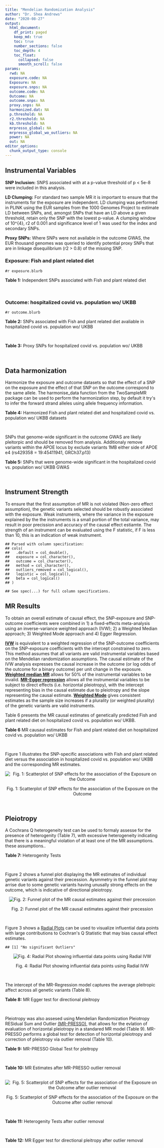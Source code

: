 ```yaml
---
title: "Mendelian Randomization Analysis"
author: "Dr. Shea Andrews"
date: "2020-08-27"
output:
  html_document:
    df_print: paged
    keep_md: true
    toc: true
    number_sections: false
    toc_depth: 4
    toc_float:
      collapsed: false
      smooth_scroll: false
params:
  rwd: NA
  exposure.code: NA
  Exposure: NA
  exposure.snps: NA
  outcome.code: NA
  Outcome: NA
  outcome.snps: NA
  proxy.snps: NA
  harmonized.dat: NA
  p.threshold: NA
  r2.threshold: NA
  kb.threshold: NA
  mrpresso_global: NA
  mrpresso_global_wo_outliers: NA
  power: NA
  out: NA
editor_options:
  chunk_output_type: console
---
```







## Instrumental Variables
**SNP Inclusion:** SNPS associated with at a p-value threshold of p < 5e-8 were included in this analysis.
<br>

**LD Clumping:** For standard two sample MR it is important to ensure that the instruments for the exposure are independent. LD clumping was performed in PLINK using the EUR samples from the 1000 Genomes Project to estimate LD between SNPs, and, amongst SNPs that have an LD above a given threshold, retain only the SNP with the lowest p-value. A clumping window of 10^{4}, r2 of 0.001 and significance level of 1 was used for the index and secondary SNPs.
<br>

**Proxy SNPs:** Where SNPs were not available in the outcome GWAS, the EUR thousand genomes was queried to identify potential proxy SNPs that are in linkage disequilibrium (r2 > 0.8) of the missing SNP.
<br>

### Exposure: Fish and plant related diet
`#r exposure.blurb`
<br>

**Table 1:** Independent SNPs associated with Fish and plant related diet
<div data-pagedtable="false">
  <script data-pagedtable-source type="application/json">
{"columns":[{"label":["SNP"],"name":[1],"type":["chr"],"align":["left"]},{"label":["CHROM"],"name":[2],"type":["dbl"],"align":["right"]},{"label":["POS"],"name":[3],"type":["dbl"],"align":["right"]},{"label":["REF"],"name":[4],"type":["chr"],"align":["left"]},{"label":["ALT"],"name":[5],"type":["chr"],"align":["left"]},{"label":["AF"],"name":[6],"type":["dbl"],"align":["right"]},{"label":["BETA"],"name":[7],"type":["dbl"],"align":["right"]},{"label":["SE"],"name":[8],"type":["dbl"],"align":["right"]},{"label":["Z"],"name":[9],"type":["dbl"],"align":["right"]},{"label":["P"],"name":[10],"type":["dbl"],"align":["right"]},{"label":["N"],"name":[11],"type":["dbl"],"align":["right"]},{"label":["TRAIT"],"name":[12],"type":["chr"],"align":["left"]}],"data":[{"1":"rs6699744","2":"1","3":"72825144","4":"A","5":"T","6":"0.614350","7":"0.0176817","8":"0.00251240","9":"7.03777","10":"2.0e-12","11":"335576","12":"fish_plant_diet"},{"1":"rs6690619","2":"1","3":"153765399","4":"C","5":"T","6":"0.508389","7":"-0.0182667","8":"0.00243049","9":"-7.51564","10":"5.7e-14","11":"335576","12":"fish_plant_diet"},{"1":"rs45501495","2":"1","3":"204596454","4":"C","5":"T","6":"0.233721","7":"0.0175379","8":"0.00286562","9":"6.12011","10":"9.4e-10","11":"335576","12":"fish_plant_diet"},{"1":"rs4953150","2":"2","3":"45157336","4":"C","5":"T","6":"0.342028","7":"-0.0193152","8":"0.00257415","9":"-7.50353","10":"6.2e-14","11":"335576","12":"fish_plant_diet"},{"1":"rs17049185","2":"2","3":"58072660","4":"G","5":"T","6":"0.265216","7":"0.0164143","8":"0.00276984","9":"5.92608","10":"3.1e-09","11":"335576","12":"fish_plant_diet"},{"1":"rs4458235","2":"2","3":"79710525","4":"A","5":"T","6":"0.671605","7":"-0.0161001","8":"0.00257371","9":"-6.25560","10":"4.0e-10","11":"335576","12":"fish_plant_diet"},{"1":"rs6756149","2":"2","3":"104099833","4":"C","5":"T","6":"0.460539","7":"0.0158560","8":"0.00242740","9":"6.53209","10":"6.5e-11","11":"335576","12":"fish_plant_diet"},{"1":"rs10180461","2":"2","3":"144263033","4":"T","5":"C","6":"0.391681","7":"-0.0138352","8":"0.00249154","9":"-5.55287","10":"2.8e-08","11":"335576","12":"fish_plant_diet"},{"1":"rs2463652","2":"2","3":"157127415","4":"C","5":"A","6":"0.462862","7":"0.0144339","8":"0.00243718","9":"5.92238","10":"3.2e-09","11":"335576","12":"fish_plant_diet"},{"1":"rs10510554","2":"3","3":"25099776","4":"T","5":"C","6":"0.569949","7":"0.0159892","8":"0.00245816","9":"6.50454","10":"7.8e-11","11":"335576","12":"fish_plant_diet"},{"1":"rs1248825","2":"3","3":"84993411","4":"A","5":"C","6":"0.674802","7":"0.0196439","8":"0.00259659","9":"7.56527","10":"3.9e-14","11":"335576","12":"fish_plant_diet"},{"1":"rs80264330","2":"3","3":"114815659","4":"T","5":"G","6":"0.056141","7":"0.0302655","8":"0.00525711","9":"5.75706","10":"8.6e-09","11":"335576","12":"fish_plant_diet"},{"1":"rs13082002","2":"3","3":"117317203","4":"T","5":"A","6":"0.467957","7":"0.0141314","8":"0.00244314","9":"5.78411","10":"7.3e-09","11":"335576","12":"fish_plant_diet"},{"1":"rs73868702","2":"3","3":"149754216","4":"G","5":"A","6":"0.043127","7":"-0.0333836","8":"0.00594694","9":"-5.61358","10":"2.0e-08","11":"335576","12":"fish_plant_diet"},{"1":"rs11706682","2":"3","3":"167199681","4":"T","5":"C","6":"0.340750","7":"0.0172815","8":"0.00255589","9":"6.76144","10":"1.4e-11","11":"335576","12":"fish_plant_diet"},{"1":"rs1946265","2":"5","3":"50840436","4":"A","5":"C","6":"0.645199","7":"-0.0149040","8":"0.00254229","9":"-5.86243","10":"4.6e-09","11":"335576","12":"fish_plant_diet"},{"1":"rs12514375","2":"5","3":"60801428","4":"A","5":"T","6":"0.387948","7":"-0.0137440","8":"0.00249301","9":"-5.51301","10":"3.5e-08","11":"335576","12":"fish_plant_diet"},{"1":"rs6870152","2":"5","3":"95883544","4":"A","5":"G","6":"0.623327","7":"-0.0138461","8":"0.00251463","9":"-5.50622","10":"3.7e-08","11":"335576","12":"fish_plant_diet"},{"1":"rs364926","2":"5","3":"166392055","4":"C","5":"T","6":"0.235798","7":"0.0174371","8":"0.00285087","9":"6.11641","10":"9.6e-10","11":"335576","12":"fish_plant_diet"},{"1":"rs11134442","2":"5","3":"166478475","4":"A","5":"G","6":"0.627273","7":"-0.0138524","8":"0.00251296","9":"-5.51238","10":"3.5e-08","11":"335576","12":"fish_plant_diet"},{"1":"rs16891727","2":"6","3":"26488860","4":"C","5":"A","6":"0.131477","7":"-0.0248855","8":"0.00357335","9":"-6.96419","10":"3.3e-12","11":"335576","12":"fish_plant_diet"},{"1":"rs28703977","2":"6","3":"31472792","4":"T","5":"C","6":"0.654148","7":"-0.0159889","8":"0.00255074","9":"-6.26834","10":"3.6e-10","11":"335576","12":"fish_plant_diet"},{"1":"rs9362897","2":"6","3":"92327446","4":"G","5":"T","6":"0.471084","7":"0.0153747","8":"0.00242031","9":"6.35237","10":"2.1e-10","11":"335576","12":"fish_plant_diet"},{"1":"rs12700239","2":"7","3":"20865979","4":"C","5":"A","6":"0.210021","7":"-0.0170831","8":"0.00300568","9":"-5.68361","10":"1.3e-08","11":"335576","12":"fish_plant_diet"},{"1":"rs3021494","2":"8","3":"10983534","4":"A","5":"G","6":"0.530477","7":"-0.0196447","8":"0.00243572","9":"-8.06525","10":"7.3e-16","11":"335576","12":"fish_plant_diet"},{"1":"rs1217105","2":"8","3":"64626932","4":"T","5":"G","6":"0.692030","7":"0.0182021","8":"0.00262079","9":"6.94527","10":"3.8e-12","11":"335576","12":"fish_plant_diet"},{"1":"rs10986983","2":"9","3":"128620009","4":"C","5":"T","6":"0.628287","7":"-0.0177251","8":"0.00250713","9":"-7.06988","10":"1.6e-12","11":"335576","12":"fish_plant_diet"},{"1":"rs946711","2":"10","3":"21806832","4":"A","5":"C","6":"0.326072","7":"-0.0265991","8":"0.00260310","9":"-10.21820","10":"1.6e-24","11":"335576","12":"fish_plant_diet"},{"1":"rs1410054","2":"10","3":"112774155","4":"A","5":"G","6":"0.762720","7":"-0.0179461","8":"0.00284724","9":"-6.30298","10":"2.9e-10","11":"335576","12":"fish_plant_diet"},{"1":"rs10741616","2":"11","3":"13333851","4":"G","5":"A","6":"0.381930","7":"-0.0150594","8":"0.00249104","9":"-6.04543","10":"1.5e-09","11":"335576","12":"fish_plant_diet"},{"1":"rs11237918","2":"11","3":"79294066","4":"T","5":"C","6":"0.400307","7":"0.0140920","8":"0.00247088","9":"5.70323","10":"1.2e-08","11":"335576","12":"fish_plant_diet"},{"1":"rs613597","2":"11","3":"88598646","4":"A","5":"G","6":"0.650945","7":"-0.0148780","8":"0.00253317","9":"-5.87327","10":"4.3e-09","11":"335576","12":"fish_plant_diet"},{"1":"rs34634095","2":"11","3":"111455942","4":"C","5":"A","6":"0.698257","7":"-0.0159467","8":"0.00269385","9":"-5.91967","10":"3.2e-09","11":"335576","12":"fish_plant_diet"},{"1":"rs7978702","2":"12","3":"34366373","4":"G","5":"A","6":"0.818835","7":"0.0173966","8":"0.00313907","9":"5.54196","10":"3.0e-08","11":"335576","12":"fish_plant_diet"},{"1":"rs12826749","2":"12","3":"46412497","4":"C","5":"G","6":"0.421560","7":"-0.0143141","8":"0.00247178","9":"-5.79101","10":"7.0e-09","11":"335576","12":"fish_plant_diet"},{"1":"rs35287743","2":"12","3":"110057250","4":"G","5":"T","6":"0.113999","7":"-0.0345582","8":"0.00382725","9":"-9.02951","10":"1.7e-19","11":"335576","12":"fish_plant_diet"},{"1":"rs560815","2":"13","3":"55935080","4":"T","5":"A","6":"0.733176","7":"-0.0235298","8":"0.00272600","9":"-8.63162","10":"6.0e-18","11":"335576","12":"fish_plant_diet"},{"1":"rs10161952","2":"13","3":"59474383","4":"A","5":"C","6":"0.313291","7":"-0.0185058","8":"0.00261369","9":"-7.08033","10":"1.4e-12","11":"335576","12":"fish_plant_diet"},{"1":"rs12906493","2":"15","3":"35933286","4":"T","5":"C","6":"0.207753","7":"0.0183225","8":"0.00301038","9":"6.08644","10":"1.2e-09","11":"335576","12":"fish_plant_diet"},{"1":"rs16959955","2":"15","3":"48002700","4":"T","5":"C","6":"0.221373","7":"0.0168573","8":"0.00294229","9":"5.72931","10":"1.0e-08","11":"335576","12":"fish_plant_diet"},{"1":"rs56094641","2":"16","3":"53806453","4":"A","5":"G","6":"0.403329","7":"0.0223354","8":"0.00246582","9":"9.05800","10":"1.3e-19","11":"335576","12":"fish_plant_diet"},{"1":"rs11859365","2":"16","3":"83683945","4":"A","5":"C","6":"0.253428","7":"0.0190706","8":"0.00278154","9":"6.85613","10":"7.1e-12","11":"335576","12":"fish_plant_diet"},{"1":"rs9955276","2":"18","3":"1839339","4":"C","5":"T","6":"0.141809","7":"0.0194761","8":"0.00348698","9":"5.58538","10":"2.3e-08","11":"335576","12":"fish_plant_diet"},{"1":"rs17818263","2":"18","3":"58865261","4":"G","5":"A","6":"0.286039","7":"-0.0146965","8":"0.00268034","9":"-5.48307","10":"4.2e-08","11":"335576","12":"fish_plant_diet"},{"1":"rs12721051","2":"19","3":"45422160","4":"C","5":"G","6":"0.189552","7":"0.0179074","8":"0.00309034","9":"5.79464","10":"6.8e-09","11":"335576","12":"fish_plant_diet"},{"1":"rs380743","2":"19","3":"49241014","4":"G","5":"A","6":"0.493772","7":"-0.0175022","8":"0.00243995","9":"-7.17318","10":"7.3e-13","11":"335576","12":"fish_plant_diet"},{"1":"rs2425026","2":"20","3":"33847253","4":"C","5":"T","6":"0.426877","7":"0.0168691","8":"0.00246823","9":"6.83449","10":"8.2e-12","11":"335576","12":"fish_plant_diet"},{"1":"rs2413052","2":"22","3":"31783781","4":"T","5":"C","6":"0.240382","7":"0.0193561","8":"0.00284149","9":"6.81195","10":"9.6e-12","11":"335576","12":"fish_plant_diet"}],"options":{"columns":{"min":{},"max":[10]},"rows":{"min":[10],"max":[10]},"pages":{}}}
  </script>
</div>
<br>

### Outcome: hospitalized covid vs. population wo/ UKBB
`#r outcome.blurb`
<br>

**Table 2:** SNPs associated with Fish and plant related diet avaliable in hospitalized covid vs. population wo/ UKBB
<div data-pagedtable="false">
  <script data-pagedtable-source type="application/json">
{"columns":[{"label":["SNP"],"name":[1],"type":["chr"],"align":["left"]},{"label":["CHROM"],"name":[2],"type":["dbl"],"align":["right"]},{"label":["POS"],"name":[3],"type":["dbl"],"align":["right"]},{"label":["REF"],"name":[4],"type":["chr"],"align":["left"]},{"label":["ALT"],"name":[5],"type":["chr"],"align":["left"]},{"label":["AF"],"name":[6],"type":["dbl"],"align":["right"]},{"label":["BETA"],"name":[7],"type":["dbl"],"align":["right"]},{"label":["SE"],"name":[8],"type":["dbl"],"align":["right"]},{"label":["Z"],"name":[9],"type":["dbl"],"align":["right"]},{"label":["P"],"name":[10],"type":["dbl"],"align":["right"]},{"label":["N"],"name":[11],"type":["dbl"],"align":["right"]},{"label":["TRAIT"],"name":[12],"type":["chr"],"align":["left"]}],"data":[{"1":"rs6699744","2":"1","3":"72825144","4":"A","5":"T","6":"0.6108490","7":"-0.10029000","8":"0.051780","9":"-1.93684820","10":"0.052760","11":"4","12":"COVID:_hospitalized_vs._population__woUKBB"},{"1":"rs6690619","2":"1","3":"153765399","4":"C","5":"T","6":"0.5256920","7":"-0.04246600","8":"0.043510","9":"-0.97600552","10":"0.329100","11":"7","12":"COVID:_hospitalized_vs._population__woUKBB"},{"1":"rs45501495","2":"1","3":"204596454","4":"C","5":"T","6":"0.2686700","7":"-0.03026600","8":"0.050841","9":"-0.59530694","10":"0.551600","11":"7","12":"COVID:_hospitalized_vs._population__woUKBB"},{"1":"rs4953150","2":"2","3":"45157336","4":"C","5":"T","6":"0.4214260","7":"-0.01479300","8":"0.045172","9":"-0.32748163","10":"0.743300","11":"7","12":"COVID:_hospitalized_vs._population__woUKBB"},{"1":"rs17049185","2":"2","3":"58072660","4":"G","5":"T","6":"0.3082820","7":"-0.01134500","8":"0.051170","9":"-0.22171194","10":"0.824500","11":"6","12":"COVID:_hospitalized_vs._population__woUKBB"},{"1":"rs4458235","2":"2","3":"79710525","4":"A","5":"T","6":"0.6354390","7":"-0.00187070","8":"0.045212","9":"-0.04137618","10":"0.967000","11":"7","12":"COVID:_hospitalized_vs._population__woUKBB"},{"1":"rs6756149","2":"2","3":"104099833","4":"C","5":"T","6":"0.4588640","7":"-0.00361270","8":"0.043108","9":"-0.08380579","10":"0.933200","11":"7","12":"COVID:_hospitalized_vs._population__woUKBB"},{"1":"rs10180461","2":"2","3":"144263033","4":"T","5":"C","6":"0.3368940","7":"-0.05305200","8":"0.046054","9":"-1.15195206","10":"0.249300","11":"7","12":"COVID:_hospitalized_vs._population__woUKBB"},{"1":"rs10510554","2":"3","3":"25099776","4":"T","5":"C","6":"0.6110510","7":"-0.07103600","8":"0.043682","9":"-1.62620759","10":"0.103900","11":"7","12":"COVID:_hospitalized_vs._population__woUKBB"},{"1":"rs1248825","2":"3","3":"84993411","4":"A","5":"C","6":"0.6335030","7":"0.04436000","8":"0.046719","9":"0.94950662","10":"0.342400","11":"7","12":"COVID:_hospitalized_vs._population__woUKBB"},{"1":"rs80264330","2":"3","3":"114815659","4":"T","5":"G","6":"0.0546903","7":"-0.10323000","8":"0.088518","9":"-1.16620348","10":"0.243500","11":"7","12":"COVID:_hospitalized_vs._population__woUKBB"},{"1":"rs13082002","2":"3","3":"117317203","4":"T","5":"A","6":"0.4760290","7":"-0.11233000","8":"0.049589","9":"-2.26522011","10":"0.023500","11":"4","12":"COVID:_hospitalized_vs._population__woUKBB"},{"1":"rs73868702","2":"3","3":"149754216","4":"G","5":"A","6":"0.0388244","7":"-0.05145400","8":"0.107310","9":"-0.47948933","10":"0.631600","11":"7","12":"COVID:_hospitalized_vs._population__woUKBB"},{"1":"rs11706682","2":"3","3":"167199681","4":"T","5":"C","6":"0.3596590","7":"-0.02680400","8":"0.045607","9":"-0.58771680","10":"0.556700","11":"7","12":"COVID:_hospitalized_vs._population__woUKBB"},{"1":"rs1946265","2":"5","3":"50840436","4":"A","5":"C","6":"0.6314730","7":"0.07132700","8":"0.044355","9":"1.60809379","10":"0.107800","11":"7","12":"COVID:_hospitalized_vs._population__woUKBB"},{"1":"rs6870152","2":"5","3":"95883544","4":"A","5":"G","6":"0.6004720","7":"-0.00465490","8":"0.044983","9":"-0.10348132","10":"0.917600","11":"7","12":"COVID:_hospitalized_vs._population__woUKBB"},{"1":"rs364926","2":"5","3":"166392055","4":"C","5":"T","6":"0.2479880","7":"-0.01428200","8":"0.054081","9":"-0.26408535","10":"0.791700","11":"7","12":"COVID:_hospitalized_vs._population__woUKBB"},{"1":"rs11134442","2":"5","3":"166478475","4":"A","5":"G","6":"0.6129150","7":"-0.02205000","8":"0.047660","9":"-0.46265212","10":"0.643600","11":"6","12":"COVID:_hospitalized_vs._population__woUKBB"},{"1":"rs16891727","2":"6","3":"26488860","4":"C","5":"A","6":"0.1060940","7":"-0.03471900","8":"0.090304","9":"-0.38446802","10":"0.700600","11":"5","12":"COVID:_hospitalized_vs._population__woUKBB"},{"1":"rs28703977","2":"6","3":"31472792","4":"T","5":"C","6":"0.6650720","7":"-0.08206200","8":"0.047817","9":"-1.71616789","10":"0.086130","11":"7","12":"COVID:_hospitalized_vs._population__woUKBB"},{"1":"rs9362897","2":"6","3":"92327446","4":"G","5":"T","6":"0.5531100","7":"0.01790300","8":"0.042943","9":"0.41690147","10":"0.676800","11":"7","12":"COVID:_hospitalized_vs._population__woUKBB"},{"1":"rs12700239","2":"7","3":"20865979","4":"C","5":"A","6":"0.1833030","7":"-0.15024000","8":"0.058720","9":"-2.55858311","10":"0.010510","11":"7","12":"COVID:_hospitalized_vs._population__woUKBB"},{"1":"rs3021494","2":"8","3":"10983534","4":"A","5":"G","6":"0.5800820","7":"-0.03488200","8":"0.044345","9":"-0.78660503","10":"0.431500","11":"7","12":"COVID:_hospitalized_vs._population__woUKBB"},{"1":"rs1217105","2":"8","3":"64626932","4":"T","5":"G","6":"0.7311460","7":"0.05915700","8":"0.046552","9":"1.27077247","10":"0.203800","11":"7","12":"COVID:_hospitalized_vs._population__woUKBB"},{"1":"rs10986983","2":"9","3":"128620009","4":"C","5":"T","6":"0.6891790","7":"0.06698900","8":"0.045388","9":"1.47591875","10":"0.140000","11":"7","12":"COVID:_hospitalized_vs._population__woUKBB"},{"1":"rs946711","2":"10","3":"21806832","4":"A","5":"C","6":"0.3197380","7":"0.04092500","8":"0.045287","9":"0.90368097","10":"0.366200","11":"7","12":"COVID:_hospitalized_vs._population__woUKBB"},{"1":"rs1410054","2":"10","3":"112774155","4":"A","5":"G","6":"0.7994180","7":"-0.03597300","8":"0.052348","9":"-0.68718958","10":"0.492000","11":"7","12":"COVID:_hospitalized_vs._population__woUKBB"},{"1":"rs10741616","2":"11","3":"13333851","4":"G","5":"A","6":"0.4477310","7":"0.01314700","8":"0.043755","9":"0.30046852","10":"0.763800","11":"7","12":"COVID:_hospitalized_vs._population__woUKBB"},{"1":"rs11237918","2":"11","3":"79294066","4":"T","5":"C","6":"0.3774990","7":"-0.05572000","8":"0.042846","9":"-1.30047146","10":"0.193400","11":"7","12":"COVID:_hospitalized_vs._population__woUKBB"},{"1":"rs613597","2":"11","3":"88598646","4":"A","5":"G","6":"0.7428260","7":"-0.04856200","8":"0.045166","9":"-1.07518930","10":"0.282300","11":"7","12":"COVID:_hospitalized_vs._population__woUKBB"},{"1":"rs7978702","2":"12","3":"34366373","4":"G","5":"A","6":"0.8243290","7":"0.01564200","8":"0.054089","9":"0.28919004","10":"0.772400","11":"6","12":"COVID:_hospitalized_vs._population__woUKBB"},{"1":"rs12826749","2":"12","3":"46412497","4":"C","5":"G","6":"0.3681280","7":"-0.02137800","8":"0.047463","9":"-0.45041401","10":"0.652400","11":"5","12":"COVID:_hospitalized_vs._population__woUKBB"},{"1":"rs35287743","2":"12","3":"110057250","4":"G","5":"T","6":"0.1335630","7":"0.00011707","8":"0.073724","9":"0.00158795","10":"0.998700","11":"6","12":"COVID:_hospitalized_vs._population__woUKBB"},{"1":"rs560815","2":"13","3":"55935080","4":"T","5":"A","6":"0.7230320","7":"-0.03013200","8":"0.048778","9":"-0.61773750","10":"0.536800","11":"7","12":"COVID:_hospitalized_vs._population__woUKBB"},{"1":"rs10161952","2":"13","3":"59474383","4":"A","5":"C","6":"0.2974150","7":"0.03370600","8":"0.048130","9":"0.70031166","10":"0.483700","11":"7","12":"COVID:_hospitalized_vs._population__woUKBB"},{"1":"rs12906493","2":"15","3":"35933286","4":"T","5":"C","6":"0.1725330","7":"0.00482100","8":"0.057857","9":"0.08332613","10":"0.933600","11":"6","12":"COVID:_hospitalized_vs._population__woUKBB"},{"1":"rs16959955","2":"15","3":"48002700","4":"T","5":"C","6":"0.3562090","7":"-0.13807000","8":"0.052254","9":"-2.64228576","10":"0.008234","11":"7","12":"COVID:_hospitalized_vs._population__woUKBB"},{"1":"rs56094641","2":"16","3":"53806453","4":"A","5":"G","6":"0.4466040","7":"0.01278100","8":"0.043287","9":"0.29526186","10":"0.767800","11":"7","12":"COVID:_hospitalized_vs._population__woUKBB"},{"1":"rs11859365","2":"16","3":"83683945","4":"A","5":"C","6":"0.2750360","7":"0.05504500","8":"0.050152","9":"1.09756341","10":"0.272400","11":"7","12":"COVID:_hospitalized_vs._population__woUKBB"},{"1":"rs9955276","2":"18","3":"1839339","4":"C","5":"T","6":"0.1525700","7":"0.08909600","8":"0.061863","9":"1.44021467","10":"0.149800","11":"7","12":"COVID:_hospitalized_vs._population__woUKBB"},{"1":"rs17818263","2":"18","3":"58865261","4":"G","5":"A","6":"0.3352150","7":"-0.05187600","8":"0.048363","9":"-1.07263817","10":"0.283400","11":"7","12":"COVID:_hospitalized_vs._population__woUKBB"},{"1":"rs12721051","2":"19","3":"45422160","4":"C","5":"G","6":"0.1779880","7":"-0.08721400","8":"0.063348","9":"-1.37674433","10":"0.168600","11":"7","12":"COVID:_hospitalized_vs._population__woUKBB"},{"1":"rs380743","2":"19","3":"49241014","4":"G","5":"A","6":"0.3873160","7":"-0.04375700","8":"0.043206","9":"-1.01275286","10":"0.311200","11":"7","12":"COVID:_hospitalized_vs._population__woUKBB"},{"1":"rs2425026","2":"20","3":"33847253","4":"C","5":"T","6":"0.4566800","7":"0.01644400","8":"0.043196","9":"0.38068340","10":"0.703400","11":"7","12":"COVID:_hospitalized_vs._population__woUKBB"},{"1":"rs2413052","2":"22","3":"31783781","4":"T","5":"C","6":"0.2495420","7":"-0.04531000","8":"0.056134","9":"-0.80717569","10":"0.419600","11":"7","12":"COVID:_hospitalized_vs._population__woUKBB"},{"1":"rs2463652","2":"NA","3":"NA","4":"NA","5":"NA","6":"NA","7":"NA","8":"NA","9":"NA","10":"NA","11":"NA","12":"NA"},{"1":"rs12514375","2":"NA","3":"NA","4":"NA","5":"NA","6":"NA","7":"NA","8":"NA","9":"NA","10":"NA","11":"NA","12":"NA"},{"1":"rs34634095","2":"NA","3":"NA","4":"NA","5":"NA","6":"NA","7":"NA","8":"NA","9":"NA","10":"NA","11":"NA","12":"NA"}],"options":{"columns":{"min":{},"max":[10]},"rows":{"min":[10],"max":[10]},"pages":{}}}
  </script>
</div>
<br>

**Table 3:** Proxy SNPs for hospitalized covid vs. population wo/ UKBB
<div data-pagedtable="false">
  <script data-pagedtable-source type="application/json">
{"columns":[{"label":["target_snp"],"name":[1],"type":["chr"],"align":["left"]},{"label":["proxy_snp"],"name":[2],"type":["chr"],"align":["left"]},{"label":["ld.r2"],"name":[3],"type":["dbl"],"align":["right"]},{"label":["Dprime"],"name":[4],"type":["dbl"],"align":["right"]},{"label":["PHASE"],"name":[5],"type":["chr"],"align":["left"]},{"label":["X12"],"name":[6],"type":["lgl"],"align":["right"]},{"label":["CHROM"],"name":[7],"type":["dbl"],"align":["right"]},{"label":["POS"],"name":[8],"type":["dbl"],"align":["right"]},{"label":["REF.proxy"],"name":[9],"type":["chr"],"align":["left"]},{"label":["ALT.proxy"],"name":[10],"type":["chr"],"align":["left"]},{"label":["AF"],"name":[11],"type":["dbl"],"align":["right"]},{"label":["BETA"],"name":[12],"type":["dbl"],"align":["right"]},{"label":["SE"],"name":[13],"type":["dbl"],"align":["right"]},{"label":["Z"],"name":[14],"type":["dbl"],"align":["right"]},{"label":["P"],"name":[15],"type":["dbl"],"align":["right"]},{"label":["N"],"name":[16],"type":["dbl"],"align":["right"]},{"label":["TRAIT"],"name":[17],"type":["chr"],"align":["left"]},{"label":["ref"],"name":[18],"type":["chr"],"align":["left"]},{"label":["ref.proxy"],"name":[19],"type":["chr"],"align":["left"]},{"label":["alt"],"name":[20],"type":["chr"],"align":["left"]},{"label":["alt.proxy"],"name":[21],"type":["chr"],"align":["left"]},{"label":["ALT"],"name":[22],"type":["chr"],"align":["left"]},{"label":["REF"],"name":[23],"type":["chr"],"align":["left"]},{"label":["proxy.outcome"],"name":[24],"type":["lgl"],"align":["right"]}],"data":[{"1":"rs2463652","2":"rs7587108","3":"0.996007","4":"1","5":"AT/CC","6":"NA","7":"2","8":"157111448","9":"C","10":"T","11":"0.436053","12":"-0.0574770","13":"0.046828","14":"-1.22740668","15":"0.2197","16":"6","17":"COVID:_hospitalized_vs._population__woUKBB","18":"A","19":"T","20":"C","21":"C","22":"A","23":"C","24":"TRUE"},{"1":"rs12514375","2":"rs1445980","3":"0.979437","4":"1","5":"TA/AG","6":"NA","7":"5","8":"60798733","9":"G","10":"A","11":"0.365644","12":"0.0125410","13":"0.049101","14":"0.25541231","15":"0.7984","16":"6","17":"COVID:_hospitalized_vs._population__woUKBB","18":"T","19":"A","20":"A","21":"G","22":"T","23":"A","24":"TRUE"},{"1":"rs34634095","2":"rs510388","3":"0.935389","4":"1","5":"CT/AG","6":"NA","7":"11","8":"111451869","9":"T","10":"G","11":"0.703381","12":"-0.0040153","13":"0.045704","14":"-0.08785445","15":"0.9300","16":"7","17":"COVID:_hospitalized_vs._population__woUKBB","18":"C","19":"T","20":"A","21":"G","22":"A","23":"C","24":"TRUE"}],"options":{"columns":{"min":{},"max":[10]},"rows":{"min":[10],"max":[10]},"pages":{}}}
  </script>
</div>
<br>

## Data harmonization
Harmonize the exposure and outcome datasets so that the effect of a SNP on the exposure and the effect of that SNP on the outcome correspond to the same allele. The harmonise_data function from the TwoSampleMR package can be used to perform the harmonization step, by default it try's to infer the forward strand alleles using allele frequency information.
<br>

**Table 4:** Harmonized Fish and plant related diet and hospitalized covid vs. population wo/ UKBB datasets
<div data-pagedtable="false">
  <script data-pagedtable-source type="application/json">
{"columns":[{"label":["SNP"],"name":[1],"type":["chr"],"align":["left"]},{"label":["effect_allele.exposure"],"name":[2],"type":["chr"],"align":["left"]},{"label":["other_allele.exposure"],"name":[3],"type":["chr"],"align":["left"]},{"label":["effect_allele.outcome"],"name":[4],"type":["chr"],"align":["left"]},{"label":["other_allele.outcome"],"name":[5],"type":["chr"],"align":["left"]},{"label":["beta.exposure"],"name":[6],"type":["dbl"],"align":["right"]},{"label":["beta.outcome"],"name":[7],"type":["dbl"],"align":["right"]},{"label":["eaf.exposure"],"name":[8],"type":["dbl"],"align":["right"]},{"label":["eaf.outcome"],"name":[9],"type":["dbl"],"align":["right"]},{"label":["remove"],"name":[10],"type":["lgl"],"align":["right"]},{"label":["palindromic"],"name":[11],"type":["lgl"],"align":["right"]},{"label":["ambiguous"],"name":[12],"type":["lgl"],"align":["right"]},{"label":["id.outcome"],"name":[13],"type":["chr"],"align":["left"]},{"label":["chr.outcome"],"name":[14],"type":["dbl"],"align":["right"]},{"label":["pos.outcome"],"name":[15],"type":["dbl"],"align":["right"]},{"label":["se.outcome"],"name":[16],"type":["dbl"],"align":["right"]},{"label":["z.outcome"],"name":[17],"type":["dbl"],"align":["right"]},{"label":["pval.outcome"],"name":[18],"type":["dbl"],"align":["right"]},{"label":["samplesize.outcome"],"name":[19],"type":["dbl"],"align":["right"]},{"label":["outcome"],"name":[20],"type":["chr"],"align":["left"]},{"label":["mr_keep.outcome"],"name":[21],"type":["lgl"],"align":["right"]},{"label":["pval_origin.outcome"],"name":[22],"type":["chr"],"align":["left"]},{"label":["chr.exposure"],"name":[23],"type":["dbl"],"align":["right"]},{"label":["pos.exposure"],"name":[24],"type":["dbl"],"align":["right"]},{"label":["se.exposure"],"name":[25],"type":["dbl"],"align":["right"]},{"label":["z.exposure"],"name":[26],"type":["dbl"],"align":["right"]},{"label":["pval.exposure"],"name":[27],"type":["dbl"],"align":["right"]},{"label":["samplesize.exposure"],"name":[28],"type":["dbl"],"align":["right"]},{"label":["exposure"],"name":[29],"type":["chr"],"align":["left"]},{"label":["mr_keep.exposure"],"name":[30],"type":["lgl"],"align":["right"]},{"label":["pval_origin.exposure"],"name":[31],"type":["chr"],"align":["left"]},{"label":["id.exposure"],"name":[32],"type":["chr"],"align":["left"]},{"label":["action"],"name":[33],"type":["dbl"],"align":["right"]},{"label":["mr_keep"],"name":[34],"type":["lgl"],"align":["right"]},{"label":["pt"],"name":[35],"type":["dbl"],"align":["right"]},{"label":["pleitropy_keep"],"name":[36],"type":["lgl"],"align":["right"]},{"label":["mrpresso_RSSobs"],"name":[37],"type":["lgl"],"align":["right"]},{"label":["mrpresso_pval"],"name":[38],"type":["lgl"],"align":["right"]},{"label":["mrpresso_keep"],"name":[39],"type":["lgl"],"align":["right"]}],"data":[{"1":"rs10161952","2":"C","3":"A","4":"C","5":"A","6":"-0.0185058","7":"0.03370600","8":"0.313291","9":"0.2974150","10":"FALSE","11":"FALSE","12":"FALSE","13":"KVbNLI","14":"13","15":"59474383","16":"0.048130","17":"0.70031166","18":"0.483700","19":"7","20":"covidhgi2020anaB2v2woUKBB","21":"TRUE","22":"reported","23":"13","24":"59474383","25":"0.00261369","26":"-7.08033","27":"1.4e-12","28":"335576","29":"Niarchou2020fish","30":"TRUE","31":"reported","32":"x3qhtc","33":"2","34":"TRUE","35":"5e-08","36":"TRUE","37":"NA","38":"NA","39":"TRUE"},{"1":"rs10180461","2":"C","3":"T","4":"C","5":"T","6":"-0.0138352","7":"-0.05305200","8":"0.391681","9":"0.3368940","10":"FALSE","11":"FALSE","12":"FALSE","13":"KVbNLI","14":"2","15":"144263033","16":"0.046054","17":"-1.15195206","18":"0.249300","19":"7","20":"covidhgi2020anaB2v2woUKBB","21":"TRUE","22":"reported","23":"2","24":"144263033","25":"0.00249154","26":"-5.55287","27":"2.8e-08","28":"335576","29":"Niarchou2020fish","30":"TRUE","31":"reported","32":"x3qhtc","33":"2","34":"TRUE","35":"5e-08","36":"TRUE","37":"NA","38":"NA","39":"TRUE"},{"1":"rs10510554","2":"C","3":"T","4":"C","5":"T","6":"0.0159892","7":"-0.07103600","8":"0.569949","9":"0.6110510","10":"FALSE","11":"FALSE","12":"FALSE","13":"KVbNLI","14":"3","15":"25099776","16":"0.043682","17":"-1.62620759","18":"0.103900","19":"7","20":"covidhgi2020anaB2v2woUKBB","21":"TRUE","22":"reported","23":"3","24":"25099776","25":"0.00245816","26":"6.50454","27":"7.8e-11","28":"335576","29":"Niarchou2020fish","30":"TRUE","31":"reported","32":"x3qhtc","33":"2","34":"TRUE","35":"5e-08","36":"TRUE","37":"NA","38":"NA","39":"TRUE"},{"1":"rs10741616","2":"A","3":"G","4":"A","5":"G","6":"-0.0150594","7":"0.01314700","8":"0.381930","9":"0.4477310","10":"FALSE","11":"FALSE","12":"FALSE","13":"KVbNLI","14":"11","15":"13333851","16":"0.043755","17":"0.30046852","18":"0.763800","19":"7","20":"covidhgi2020anaB2v2woUKBB","21":"TRUE","22":"reported","23":"11","24":"13333851","25":"0.00249104","26":"-6.04543","27":"1.5e-09","28":"335576","29":"Niarchou2020fish","30":"TRUE","31":"reported","32":"x3qhtc","33":"2","34":"TRUE","35":"5e-08","36":"TRUE","37":"NA","38":"NA","39":"TRUE"},{"1":"rs10986983","2":"T","3":"C","4":"T","5":"C","6":"-0.0177251","7":"0.06698900","8":"0.628287","9":"0.6891790","10":"FALSE","11":"FALSE","12":"FALSE","13":"KVbNLI","14":"9","15":"128620009","16":"0.045388","17":"1.47591875","18":"0.140000","19":"7","20":"covidhgi2020anaB2v2woUKBB","21":"TRUE","22":"reported","23":"9","24":"128620009","25":"0.00250713","26":"-7.06988","27":"1.6e-12","28":"335576","29":"Niarchou2020fish","30":"TRUE","31":"reported","32":"x3qhtc","33":"2","34":"TRUE","35":"5e-08","36":"TRUE","37":"NA","38":"NA","39":"TRUE"},{"1":"rs11134442","2":"G","3":"A","4":"G","5":"A","6":"-0.0138524","7":"-0.02205000","8":"0.627273","9":"0.6129150","10":"FALSE","11":"FALSE","12":"FALSE","13":"KVbNLI","14":"5","15":"166478475","16":"0.047660","17":"-0.46265212","18":"0.643600","19":"6","20":"covidhgi2020anaB2v2woUKBB","21":"TRUE","22":"reported","23":"5","24":"166478475","25":"0.00251296","26":"-5.51238","27":"3.5e-08","28":"335576","29":"Niarchou2020fish","30":"TRUE","31":"reported","32":"x3qhtc","33":"2","34":"TRUE","35":"5e-08","36":"TRUE","37":"NA","38":"NA","39":"TRUE"},{"1":"rs11237918","2":"C","3":"T","4":"C","5":"T","6":"0.0140920","7":"-0.05572000","8":"0.400307","9":"0.3774990","10":"FALSE","11":"FALSE","12":"FALSE","13":"KVbNLI","14":"11","15":"79294066","16":"0.042846","17":"-1.30047146","18":"0.193400","19":"7","20":"covidhgi2020anaB2v2woUKBB","21":"TRUE","22":"reported","23":"11","24":"79294066","25":"0.00247088","26":"5.70323","27":"1.2e-08","28":"335576","29":"Niarchou2020fish","30":"TRUE","31":"reported","32":"x3qhtc","33":"2","34":"TRUE","35":"5e-08","36":"TRUE","37":"NA","38":"NA","39":"TRUE"},{"1":"rs11706682","2":"C","3":"T","4":"C","5":"T","6":"0.0172815","7":"-0.02680400","8":"0.340750","9":"0.3596590","10":"FALSE","11":"FALSE","12":"FALSE","13":"KVbNLI","14":"3","15":"167199681","16":"0.045607","17":"-0.58771680","18":"0.556700","19":"7","20":"covidhgi2020anaB2v2woUKBB","21":"TRUE","22":"reported","23":"3","24":"167199681","25":"0.00255589","26":"6.76144","27":"1.4e-11","28":"335576","29":"Niarchou2020fish","30":"TRUE","31":"reported","32":"x3qhtc","33":"2","34":"TRUE","35":"5e-08","36":"TRUE","37":"NA","38":"NA","39":"TRUE"},{"1":"rs11859365","2":"C","3":"A","4":"C","5":"A","6":"0.0190706","7":"0.05504500","8":"0.253428","9":"0.2750360","10":"FALSE","11":"FALSE","12":"FALSE","13":"KVbNLI","14":"16","15":"83683945","16":"0.050152","17":"1.09756341","18":"0.272400","19":"7","20":"covidhgi2020anaB2v2woUKBB","21":"TRUE","22":"reported","23":"16","24":"83683945","25":"0.00278154","26":"6.85613","27":"7.1e-12","28":"335576","29":"Niarchou2020fish","30":"TRUE","31":"reported","32":"x3qhtc","33":"2","34":"TRUE","35":"5e-08","36":"TRUE","37":"NA","38":"NA","39":"TRUE"},{"1":"rs1217105","2":"G","3":"T","4":"G","5":"T","6":"0.0182021","7":"0.05915700","8":"0.692030","9":"0.7311460","10":"FALSE","11":"FALSE","12":"FALSE","13":"KVbNLI","14":"8","15":"64626932","16":"0.046552","17":"1.27077247","18":"0.203800","19":"7","20":"covidhgi2020anaB2v2woUKBB","21":"TRUE","22":"reported","23":"8","24":"64626932","25":"0.00262079","26":"6.94527","27":"3.8e-12","28":"335576","29":"Niarchou2020fish","30":"TRUE","31":"reported","32":"x3qhtc","33":"2","34":"TRUE","35":"5e-08","36":"TRUE","37":"NA","38":"NA","39":"TRUE"},{"1":"rs1248825","2":"C","3":"A","4":"C","5":"A","6":"0.0196439","7":"0.04436000","8":"0.674802","9":"0.6335030","10":"FALSE","11":"FALSE","12":"FALSE","13":"KVbNLI","14":"3","15":"84993411","16":"0.046719","17":"0.94950662","18":"0.342400","19":"7","20":"covidhgi2020anaB2v2woUKBB","21":"TRUE","22":"reported","23":"3","24":"84993411","25":"0.00259659","26":"7.56527","27":"3.9e-14","28":"335576","29":"Niarchou2020fish","30":"TRUE","31":"reported","32":"x3qhtc","33":"2","34":"TRUE","35":"5e-08","36":"TRUE","37":"NA","38":"NA","39":"TRUE"},{"1":"rs12514375","2":"T","3":"A","4":"T","5":"A","6":"-0.0137440","7":"0.01254100","8":"0.387948","9":"0.3656440","10":"FALSE","11":"TRUE","12":"FALSE","13":"KVbNLI","14":"5","15":"60798733","16":"0.049101","17":"0.25541231","18":"0.798400","19":"6","20":"covidhgi2020anaB2v2woUKBB","21":"TRUE","22":"reported","23":"5","24":"60801428","25":"0.00249301","26":"-5.51301","27":"3.5e-08","28":"335576","29":"Niarchou2020fish","30":"TRUE","31":"reported","32":"x3qhtc","33":"2","34":"TRUE","35":"5e-08","36":"TRUE","37":"NA","38":"NA","39":"TRUE"},{"1":"rs12700239","2":"A","3":"C","4":"A","5":"C","6":"-0.0170831","7":"-0.15024000","8":"0.210021","9":"0.1833030","10":"FALSE","11":"FALSE","12":"FALSE","13":"KVbNLI","14":"7","15":"20865979","16":"0.058720","17":"-2.55858311","18":"0.010510","19":"7","20":"covidhgi2020anaB2v2woUKBB","21":"TRUE","22":"reported","23":"7","24":"20865979","25":"0.00300568","26":"-5.68361","27":"1.3e-08","28":"335576","29":"Niarchou2020fish","30":"TRUE","31":"reported","32":"x3qhtc","33":"2","34":"TRUE","35":"5e-08","36":"TRUE","37":"NA","38":"NA","39":"TRUE"},{"1":"rs12721051","2":"G","3":"C","4":"G","5":"C","6":"0.0179074","7":"-0.08721400","8":"0.189552","9":"0.1779880","10":"FALSE","11":"TRUE","12":"FALSE","13":"KVbNLI","14":"19","15":"45422160","16":"0.063348","17":"-1.37674433","18":"0.168600","19":"7","20":"covidhgi2020anaB2v2woUKBB","21":"TRUE","22":"reported","23":"19","24":"45422160","25":"0.00309034","26":"5.79464","27":"6.8e-09","28":"335576","29":"Niarchou2020fish","30":"TRUE","31":"reported","32":"x3qhtc","33":"2","34":"TRUE","35":"5e-08","36":"TRUE","37":"NA","38":"NA","39":"TRUE"},{"1":"rs12826749","2":"G","3":"C","4":"G","5":"C","6":"-0.0143141","7":"-0.02137800","8":"0.421560","9":"0.3681280","10":"FALSE","11":"TRUE","12":"TRUE","13":"KVbNLI","14":"12","15":"46412497","16":"0.047463","17":"-0.45041401","18":"0.652400","19":"5","20":"covidhgi2020anaB2v2woUKBB","21":"TRUE","22":"reported","23":"12","24":"46412497","25":"0.00247178","26":"-5.79101","27":"7.0e-09","28":"335576","29":"Niarchou2020fish","30":"TRUE","31":"reported","32":"x3qhtc","33":"2","34":"FALSE","35":"5e-08","36":"TRUE","37":"NA","38":"NA","39":"NA"},{"1":"rs12906493","2":"C","3":"T","4":"C","5":"T","6":"0.0183225","7":"0.00482100","8":"0.207753","9":"0.1725330","10":"FALSE","11":"FALSE","12":"FALSE","13":"KVbNLI","14":"15","15":"35933286","16":"0.057857","17":"0.08332613","18":"0.933600","19":"6","20":"covidhgi2020anaB2v2woUKBB","21":"TRUE","22":"reported","23":"15","24":"35933286","25":"0.00301038","26":"6.08644","27":"1.2e-09","28":"335576","29":"Niarchou2020fish","30":"TRUE","31":"reported","32":"x3qhtc","33":"2","34":"TRUE","35":"5e-08","36":"TRUE","37":"NA","38":"NA","39":"TRUE"},{"1":"rs13082002","2":"A","3":"T","4":"A","5":"T","6":"0.0141314","7":"-0.11233000","8":"0.467957","9":"0.4760290","10":"FALSE","11":"TRUE","12":"TRUE","13":"KVbNLI","14":"3","15":"117317203","16":"0.049589","17":"-2.26522011","18":"0.023500","19":"4","20":"covidhgi2020anaB2v2woUKBB","21":"TRUE","22":"reported","23":"3","24":"117317203","25":"0.00244314","26":"5.78411","27":"7.3e-09","28":"335576","29":"Niarchou2020fish","30":"TRUE","31":"reported","32":"x3qhtc","33":"2","34":"FALSE","35":"5e-08","36":"TRUE","37":"NA","38":"NA","39":"NA"},{"1":"rs1410054","2":"G","3":"A","4":"G","5":"A","6":"-0.0179461","7":"-0.03597300","8":"0.762720","9":"0.7994180","10":"FALSE","11":"FALSE","12":"FALSE","13":"KVbNLI","14":"10","15":"112774155","16":"0.052348","17":"-0.68718958","18":"0.492000","19":"7","20":"covidhgi2020anaB2v2woUKBB","21":"TRUE","22":"reported","23":"10","24":"112774155","25":"0.00284724","26":"-6.30298","27":"2.9e-10","28":"335576","29":"Niarchou2020fish","30":"TRUE","31":"reported","32":"x3qhtc","33":"2","34":"TRUE","35":"5e-08","36":"TRUE","37":"NA","38":"NA","39":"TRUE"},{"1":"rs16891727","2":"A","3":"C","4":"A","5":"C","6":"-0.0248855","7":"-0.03471900","8":"0.131477","9":"0.1060940","10":"FALSE","11":"FALSE","12":"FALSE","13":"KVbNLI","14":"6","15":"26488860","16":"0.090304","17":"-0.38446802","18":"0.700600","19":"5","20":"covidhgi2020anaB2v2woUKBB","21":"TRUE","22":"reported","23":"6","24":"26488860","25":"0.00357335","26":"-6.96419","27":"3.3e-12","28":"335576","29":"Niarchou2020fish","30":"TRUE","31":"reported","32":"x3qhtc","33":"2","34":"TRUE","35":"5e-08","36":"TRUE","37":"NA","38":"NA","39":"TRUE"},{"1":"rs16959955","2":"C","3":"T","4":"C","5":"T","6":"0.0168573","7":"-0.13807000","8":"0.221373","9":"0.3562090","10":"FALSE","11":"FALSE","12":"FALSE","13":"KVbNLI","14":"15","15":"48002700","16":"0.052254","17":"-2.64228576","18":"0.008234","19":"7","20":"covidhgi2020anaB2v2woUKBB","21":"TRUE","22":"reported","23":"15","24":"48002700","25":"0.00294229","26":"5.72931","27":"1.0e-08","28":"335576","29":"Niarchou2020fish","30":"TRUE","31":"reported","32":"x3qhtc","33":"2","34":"TRUE","35":"5e-08","36":"TRUE","37":"NA","38":"NA","39":"TRUE"},{"1":"rs17049185","2":"T","3":"G","4":"T","5":"G","6":"0.0164143","7":"-0.01134500","8":"0.265216","9":"0.3082820","10":"FALSE","11":"FALSE","12":"FALSE","13":"KVbNLI","14":"2","15":"58072660","16":"0.051170","17":"-0.22171194","18":"0.824500","19":"6","20":"covidhgi2020anaB2v2woUKBB","21":"TRUE","22":"reported","23":"2","24":"58072660","25":"0.00276984","26":"5.92608","27":"3.1e-09","28":"335576","29":"Niarchou2020fish","30":"TRUE","31":"reported","32":"x3qhtc","33":"2","34":"TRUE","35":"5e-08","36":"TRUE","37":"NA","38":"NA","39":"TRUE"},{"1":"rs17818263","2":"A","3":"G","4":"A","5":"G","6":"-0.0146965","7":"-0.05187600","8":"0.286039","9":"0.3352150","10":"FALSE","11":"FALSE","12":"FALSE","13":"KVbNLI","14":"18","15":"58865261","16":"0.048363","17":"-1.07263817","18":"0.283400","19":"7","20":"covidhgi2020anaB2v2woUKBB","21":"TRUE","22":"reported","23":"18","24":"58865261","25":"0.00268034","26":"-5.48307","27":"4.2e-08","28":"335576","29":"Niarchou2020fish","30":"TRUE","31":"reported","32":"x3qhtc","33":"2","34":"TRUE","35":"5e-08","36":"TRUE","37":"NA","38":"NA","39":"TRUE"},{"1":"rs1946265","2":"C","3":"A","4":"C","5":"A","6":"-0.0149040","7":"0.07132700","8":"0.645199","9":"0.6314730","10":"FALSE","11":"FALSE","12":"FALSE","13":"KVbNLI","14":"5","15":"50840436","16":"0.044355","17":"1.60809379","18":"0.107800","19":"7","20":"covidhgi2020anaB2v2woUKBB","21":"TRUE","22":"reported","23":"5","24":"50840436","25":"0.00254229","26":"-5.86243","27":"4.6e-09","28":"335576","29":"Niarchou2020fish","30":"TRUE","31":"reported","32":"x3qhtc","33":"2","34":"TRUE","35":"5e-08","36":"TRUE","37":"NA","38":"NA","39":"TRUE"},{"1":"rs2413052","2":"C","3":"T","4":"C","5":"T","6":"0.0193561","7":"-0.04531000","8":"0.240382","9":"0.2495420","10":"FALSE","11":"FALSE","12":"FALSE","13":"KVbNLI","14":"22","15":"31783781","16":"0.056134","17":"-0.80717569","18":"0.419600","19":"7","20":"covidhgi2020anaB2v2woUKBB","21":"TRUE","22":"reported","23":"22","24":"31783781","25":"0.00284149","26":"6.81195","27":"9.6e-12","28":"335576","29":"Niarchou2020fish","30":"TRUE","31":"reported","32":"x3qhtc","33":"2","34":"TRUE","35":"5e-08","36":"TRUE","37":"NA","38":"NA","39":"TRUE"},{"1":"rs2425026","2":"T","3":"C","4":"T","5":"C","6":"0.0168691","7":"0.01644400","8":"0.426877","9":"0.4566800","10":"FALSE","11":"FALSE","12":"FALSE","13":"KVbNLI","14":"20","15":"33847253","16":"0.043196","17":"0.38068340","18":"0.703400","19":"7","20":"covidhgi2020anaB2v2woUKBB","21":"TRUE","22":"reported","23":"20","24":"33847253","25":"0.00246823","26":"6.83449","27":"8.2e-12","28":"335576","29":"Niarchou2020fish","30":"TRUE","31":"reported","32":"x3qhtc","33":"2","34":"TRUE","35":"5e-08","36":"TRUE","37":"NA","38":"NA","39":"TRUE"},{"1":"rs2463652","2":"A","3":"C","4":"A","5":"C","6":"0.0144339","7":"-0.05747700","8":"0.462862","9":"0.4360530","10":"FALSE","11":"FALSE","12":"FALSE","13":"KVbNLI","14":"2","15":"157111448","16":"0.046828","17":"-1.22740668","18":"0.219700","19":"6","20":"covidhgi2020anaB2v2woUKBB","21":"TRUE","22":"reported","23":"2","24":"157127415","25":"0.00243718","26":"5.92238","27":"3.2e-09","28":"335576","29":"Niarchou2020fish","30":"TRUE","31":"reported","32":"x3qhtc","33":"2","34":"TRUE","35":"5e-08","36":"TRUE","37":"NA","38":"NA","39":"TRUE"},{"1":"rs28703977","2":"C","3":"T","4":"C","5":"T","6":"-0.0159889","7":"-0.08206200","8":"0.654148","9":"0.6650720","10":"FALSE","11":"FALSE","12":"FALSE","13":"KVbNLI","14":"6","15":"31472792","16":"0.047817","17":"-1.71616789","18":"0.086130","19":"7","20":"covidhgi2020anaB2v2woUKBB","21":"TRUE","22":"reported","23":"6","24":"31472792","25":"0.00255074","26":"-6.26834","27":"3.6e-10","28":"335576","29":"Niarchou2020fish","30":"TRUE","31":"reported","32":"x3qhtc","33":"2","34":"TRUE","35":"5e-08","36":"TRUE","37":"NA","38":"NA","39":"TRUE"},{"1":"rs3021494","2":"G","3":"A","4":"G","5":"A","6":"-0.0196447","7":"-0.03488200","8":"0.530477","9":"0.5800820","10":"FALSE","11":"FALSE","12":"FALSE","13":"KVbNLI","14":"8","15":"10983534","16":"0.044345","17":"-0.78660503","18":"0.431500","19":"7","20":"covidhgi2020anaB2v2woUKBB","21":"TRUE","22":"reported","23":"8","24":"10983534","25":"0.00243572","26":"-8.06525","27":"7.3e-16","28":"335576","29":"Niarchou2020fish","30":"TRUE","31":"reported","32":"x3qhtc","33":"2","34":"TRUE","35":"5e-08","36":"TRUE","37":"NA","38":"NA","39":"TRUE"},{"1":"rs34634095","2":"A","3":"C","4":"A","5":"C","6":"-0.0159467","7":"-0.00401530","8":"0.698257","9":"0.7033810","10":"FALSE","11":"FALSE","12":"FALSE","13":"KVbNLI","14":"11","15":"111451869","16":"0.045704","17":"-0.08785445","18":"0.930000","19":"7","20":"covidhgi2020anaB2v2woUKBB","21":"TRUE","22":"reported","23":"11","24":"111455942","25":"0.00269385","26":"-5.91967","27":"3.2e-09","28":"335576","29":"Niarchou2020fish","30":"TRUE","31":"reported","32":"x3qhtc","33":"2","34":"TRUE","35":"5e-08","36":"TRUE","37":"NA","38":"NA","39":"TRUE"},{"1":"rs35287743","2":"T","3":"G","4":"T","5":"G","6":"-0.0345582","7":"0.00011707","8":"0.113999","9":"0.1335630","10":"FALSE","11":"FALSE","12":"FALSE","13":"KVbNLI","14":"12","15":"110057250","16":"0.073724","17":"0.00158795","18":"0.998700","19":"6","20":"covidhgi2020anaB2v2woUKBB","21":"TRUE","22":"reported","23":"12","24":"110057250","25":"0.00382725","26":"-9.02951","27":"1.7e-19","28":"335576","29":"Niarchou2020fish","30":"TRUE","31":"reported","32":"x3qhtc","33":"2","34":"TRUE","35":"5e-08","36":"TRUE","37":"NA","38":"NA","39":"TRUE"},{"1":"rs364926","2":"T","3":"C","4":"T","5":"C","6":"0.0174371","7":"-0.01428200","8":"0.235798","9":"0.2479880","10":"FALSE","11":"FALSE","12":"FALSE","13":"KVbNLI","14":"5","15":"166392055","16":"0.054081","17":"-0.26408535","18":"0.791700","19":"7","20":"covidhgi2020anaB2v2woUKBB","21":"TRUE","22":"reported","23":"5","24":"166392055","25":"0.00285087","26":"6.11641","27":"9.6e-10","28":"335576","29":"Niarchou2020fish","30":"TRUE","31":"reported","32":"x3qhtc","33":"2","34":"TRUE","35":"5e-08","36":"TRUE","37":"NA","38":"NA","39":"TRUE"},{"1":"rs380743","2":"A","3":"G","4":"A","5":"G","6":"-0.0175022","7":"-0.04375700","8":"0.493772","9":"0.3873160","10":"FALSE","11":"FALSE","12":"FALSE","13":"KVbNLI","14":"19","15":"49241014","16":"0.043206","17":"-1.01275286","18":"0.311200","19":"7","20":"covidhgi2020anaB2v2woUKBB","21":"TRUE","22":"reported","23":"19","24":"49241014","25":"0.00243995","26":"-7.17318","27":"7.3e-13","28":"335576","29":"Niarchou2020fish","30":"TRUE","31":"reported","32":"x3qhtc","33":"2","34":"TRUE","35":"5e-08","36":"TRUE","37":"NA","38":"NA","39":"TRUE"},{"1":"rs4458235","2":"T","3":"A","4":"T","5":"A","6":"-0.0161001","7":"-0.00187070","8":"0.671605","9":"0.6354390","10":"FALSE","11":"TRUE","12":"FALSE","13":"KVbNLI","14":"2","15":"79710525","16":"0.045212","17":"-0.04137618","18":"0.967000","19":"7","20":"covidhgi2020anaB2v2woUKBB","21":"TRUE","22":"reported","23":"2","24":"79710525","25":"0.00257371","26":"-6.25560","27":"4.0e-10","28":"335576","29":"Niarchou2020fish","30":"TRUE","31":"reported","32":"x3qhtc","33":"2","34":"TRUE","35":"5e-08","36":"TRUE","37":"NA","38":"NA","39":"TRUE"},{"1":"rs45501495","2":"T","3":"C","4":"T","5":"C","6":"0.0175379","7":"-0.03026600","8":"0.233721","9":"0.2686700","10":"FALSE","11":"FALSE","12":"FALSE","13":"KVbNLI","14":"1","15":"204596454","16":"0.050841","17":"-0.59530694","18":"0.551600","19":"7","20":"covidhgi2020anaB2v2woUKBB","21":"TRUE","22":"reported","23":"1","24":"204596454","25":"0.00286562","26":"6.12011","27":"9.4e-10","28":"335576","29":"Niarchou2020fish","30":"TRUE","31":"reported","32":"x3qhtc","33":"2","34":"TRUE","35":"5e-08","36":"TRUE","37":"NA","38":"NA","39":"TRUE"},{"1":"rs4953150","2":"T","3":"C","4":"T","5":"C","6":"-0.0193152","7":"-0.01479300","8":"0.342028","9":"0.4214260","10":"FALSE","11":"FALSE","12":"FALSE","13":"KVbNLI","14":"2","15":"45157336","16":"0.045172","17":"-0.32748163","18":"0.743300","19":"7","20":"covidhgi2020anaB2v2woUKBB","21":"TRUE","22":"reported","23":"2","24":"45157336","25":"0.00257415","26":"-7.50353","27":"6.2e-14","28":"335576","29":"Niarchou2020fish","30":"TRUE","31":"reported","32":"x3qhtc","33":"2","34":"TRUE","35":"5e-08","36":"TRUE","37":"NA","38":"NA","39":"TRUE"},{"1":"rs560815","2":"A","3":"T","4":"A","5":"T","6":"-0.0235298","7":"-0.03013200","8":"0.733176","9":"0.7230320","10":"FALSE","11":"TRUE","12":"FALSE","13":"KVbNLI","14":"13","15":"55935080","16":"0.048778","17":"-0.61773750","18":"0.536800","19":"7","20":"covidhgi2020anaB2v2woUKBB","21":"TRUE","22":"reported","23":"13","24":"55935080","25":"0.00272600","26":"-8.63162","27":"6.0e-18","28":"335576","29":"Niarchou2020fish","30":"TRUE","31":"reported","32":"x3qhtc","33":"2","34":"TRUE","35":"5e-08","36":"TRUE","37":"NA","38":"NA","39":"TRUE"},{"1":"rs56094641","2":"G","3":"A","4":"G","5":"A","6":"0.0223354","7":"0.01278100","8":"0.403329","9":"0.4466040","10":"FALSE","11":"FALSE","12":"FALSE","13":"KVbNLI","14":"16","15":"53806453","16":"0.043287","17":"0.29526186","18":"0.767800","19":"7","20":"covidhgi2020anaB2v2woUKBB","21":"TRUE","22":"reported","23":"16","24":"53806453","25":"0.00246582","26":"9.05800","27":"1.3e-19","28":"335576","29":"Niarchou2020fish","30":"TRUE","31":"reported","32":"x3qhtc","33":"2","34":"TRUE","35":"5e-08","36":"TRUE","37":"NA","38":"NA","39":"TRUE"},{"1":"rs613597","2":"G","3":"A","4":"G","5":"A","6":"-0.0148780","7":"-0.04856200","8":"0.650945","9":"0.7428260","10":"FALSE","11":"FALSE","12":"FALSE","13":"KVbNLI","14":"11","15":"88598646","16":"0.045166","17":"-1.07518930","18":"0.282300","19":"7","20":"covidhgi2020anaB2v2woUKBB","21":"TRUE","22":"reported","23":"11","24":"88598646","25":"0.00253317","26":"-5.87327","27":"4.3e-09","28":"335576","29":"Niarchou2020fish","30":"TRUE","31":"reported","32":"x3qhtc","33":"2","34":"TRUE","35":"5e-08","36":"TRUE","37":"NA","38":"NA","39":"TRUE"},{"1":"rs6690619","2":"T","3":"C","4":"T","5":"C","6":"-0.0182667","7":"-0.04246600","8":"0.508389","9":"0.5256920","10":"FALSE","11":"FALSE","12":"FALSE","13":"KVbNLI","14":"1","15":"153765399","16":"0.043510","17":"-0.97600552","18":"0.329100","19":"7","20":"covidhgi2020anaB2v2woUKBB","21":"TRUE","22":"reported","23":"1","24":"153765399","25":"0.00243049","26":"-7.51564","27":"5.7e-14","28":"335576","29":"Niarchou2020fish","30":"TRUE","31":"reported","32":"x3qhtc","33":"2","34":"TRUE","35":"5e-08","36":"TRUE","37":"NA","38":"NA","39":"TRUE"},{"1":"rs6699744","2":"T","3":"A","4":"T","5":"A","6":"0.0176817","7":"-0.10029000","8":"0.614350","9":"0.6108490","10":"FALSE","11":"TRUE","12":"FALSE","13":"KVbNLI","14":"1","15":"72825144","16":"0.051780","17":"-1.93684820","18":"0.052760","19":"4","20":"covidhgi2020anaB2v2woUKBB","21":"TRUE","22":"reported","23":"1","24":"72825144","25":"0.00251240","26":"7.03777","27":"2.0e-12","28":"335576","29":"Niarchou2020fish","30":"TRUE","31":"reported","32":"x3qhtc","33":"2","34":"TRUE","35":"5e-08","36":"TRUE","37":"NA","38":"NA","39":"TRUE"},{"1":"rs6756149","2":"T","3":"C","4":"T","5":"C","6":"0.0158560","7":"-0.00361270","8":"0.460539","9":"0.4588640","10":"FALSE","11":"FALSE","12":"FALSE","13":"KVbNLI","14":"2","15":"104099833","16":"0.043108","17":"-0.08380579","18":"0.933200","19":"7","20":"covidhgi2020anaB2v2woUKBB","21":"TRUE","22":"reported","23":"2","24":"104099833","25":"0.00242740","26":"6.53209","27":"6.5e-11","28":"335576","29":"Niarchou2020fish","30":"TRUE","31":"reported","32":"x3qhtc","33":"2","34":"TRUE","35":"5e-08","36":"TRUE","37":"NA","38":"NA","39":"TRUE"},{"1":"rs6870152","2":"G","3":"A","4":"G","5":"A","6":"-0.0138461","7":"-0.00465490","8":"0.623327","9":"0.6004720","10":"FALSE","11":"FALSE","12":"FALSE","13":"KVbNLI","14":"5","15":"95883544","16":"0.044983","17":"-0.10348132","18":"0.917600","19":"7","20":"covidhgi2020anaB2v2woUKBB","21":"TRUE","22":"reported","23":"5","24":"95883544","25":"0.00251463","26":"-5.50622","27":"3.7e-08","28":"335576","29":"Niarchou2020fish","30":"TRUE","31":"reported","32":"x3qhtc","33":"2","34":"TRUE","35":"5e-08","36":"TRUE","37":"NA","38":"NA","39":"TRUE"},{"1":"rs73868702","2":"A","3":"G","4":"A","5":"G","6":"-0.0333836","7":"-0.05145400","8":"0.043127","9":"0.0388244","10":"FALSE","11":"FALSE","12":"FALSE","13":"KVbNLI","14":"3","15":"149754216","16":"0.107310","17":"-0.47948933","18":"0.631600","19":"7","20":"covidhgi2020anaB2v2woUKBB","21":"TRUE","22":"reported","23":"3","24":"149754216","25":"0.00594694","26":"-5.61358","27":"2.0e-08","28":"335576","29":"Niarchou2020fish","30":"TRUE","31":"reported","32":"x3qhtc","33":"2","34":"TRUE","35":"5e-08","36":"TRUE","37":"NA","38":"NA","39":"TRUE"},{"1":"rs7978702","2":"A","3":"G","4":"A","5":"G","6":"0.0173966","7":"0.01564200","8":"0.818835","9":"0.8243290","10":"FALSE","11":"FALSE","12":"FALSE","13":"KVbNLI","14":"12","15":"34366373","16":"0.054089","17":"0.28919004","18":"0.772400","19":"6","20":"covidhgi2020anaB2v2woUKBB","21":"TRUE","22":"reported","23":"12","24":"34366373","25":"0.00313907","26":"5.54196","27":"3.0e-08","28":"335576","29":"Niarchou2020fish","30":"TRUE","31":"reported","32":"x3qhtc","33":"2","34":"TRUE","35":"5e-08","36":"TRUE","37":"NA","38":"NA","39":"TRUE"},{"1":"rs80264330","2":"G","3":"T","4":"G","5":"T","6":"0.0302655","7":"-0.10323000","8":"0.056141","9":"0.0546903","10":"FALSE","11":"FALSE","12":"FALSE","13":"KVbNLI","14":"3","15":"114815659","16":"0.088518","17":"-1.16620348","18":"0.243500","19":"7","20":"covidhgi2020anaB2v2woUKBB","21":"TRUE","22":"reported","23":"3","24":"114815659","25":"0.00525711","26":"5.75706","27":"8.6e-09","28":"335576","29":"Niarchou2020fish","30":"TRUE","31":"reported","32":"x3qhtc","33":"2","34":"TRUE","35":"5e-08","36":"TRUE","37":"NA","38":"NA","39":"TRUE"},{"1":"rs9362897","2":"T","3":"G","4":"T","5":"G","6":"0.0153747","7":"0.01790300","8":"0.471084","9":"0.5531100","10":"FALSE","11":"FALSE","12":"FALSE","13":"KVbNLI","14":"6","15":"92327446","16":"0.042943","17":"0.41690147","18":"0.676800","19":"7","20":"covidhgi2020anaB2v2woUKBB","21":"TRUE","22":"reported","23":"6","24":"92327446","25":"0.00242031","26":"6.35237","27":"2.1e-10","28":"335576","29":"Niarchou2020fish","30":"TRUE","31":"reported","32":"x3qhtc","33":"2","34":"TRUE","35":"5e-08","36":"TRUE","37":"NA","38":"NA","39":"TRUE"},{"1":"rs946711","2":"C","3":"A","4":"C","5":"A","6":"-0.0265991","7":"0.04092500","8":"0.326072","9":"0.3197380","10":"FALSE","11":"FALSE","12":"FALSE","13":"KVbNLI","14":"10","15":"21806832","16":"0.045287","17":"0.90368097","18":"0.366200","19":"7","20":"covidhgi2020anaB2v2woUKBB","21":"TRUE","22":"reported","23":"10","24":"21806832","25":"0.00260310","26":"-10.21820","27":"1.6e-24","28":"335576","29":"Niarchou2020fish","30":"TRUE","31":"reported","32":"x3qhtc","33":"2","34":"TRUE","35":"5e-08","36":"TRUE","37":"NA","38":"NA","39":"TRUE"},{"1":"rs9955276","2":"T","3":"C","4":"T","5":"C","6":"0.0194761","7":"0.08909600","8":"0.141809","9":"0.1525700","10":"FALSE","11":"FALSE","12":"FALSE","13":"KVbNLI","14":"18","15":"1839339","16":"0.061863","17":"1.44021467","18":"0.149800","19":"7","20":"covidhgi2020anaB2v2woUKBB","21":"TRUE","22":"reported","23":"18","24":"1839339","25":"0.00348698","26":"5.58538","27":"2.3e-08","28":"335576","29":"Niarchou2020fish","30":"TRUE","31":"reported","32":"x3qhtc","33":"2","34":"TRUE","35":"5e-08","36":"TRUE","37":"NA","38":"NA","39":"TRUE"}],"options":{"columns":{"min":{},"max":[10]},"rows":{"min":[10],"max":[10]},"pages":{}}}
  </script>
</div>
<br>

SNPs that genome-wide significant in the outcome GWAS are likely pleitorpic and should be removed from analysis. Additionaly remove variants within the APOE locus by exclude variants 1MB either side of APOE e4 (rs429358 = 19:45411941, GRCh37.p13)
<br>


**Table 5:** SNPs that were genome-wide significant in the hospitalized covid vs. population wo/ UKBB GWAS
<div data-pagedtable="false">
  <script data-pagedtable-source type="application/json">
{"columns":[{"label":["SNP"],"name":[1],"type":["chr"],"align":["left"]},{"label":["chr.outcome"],"name":[2],"type":["dbl"],"align":["right"]},{"label":["pos.outcome"],"name":[3],"type":["dbl"],"align":["right"]},{"label":["pval.exposure"],"name":[4],"type":["dbl"],"align":["right"]},{"label":["pval.outcome"],"name":[5],"type":["dbl"],"align":["right"]}],"data":[],"options":{"columns":{"min":{},"max":[10]},"rows":{"min":[10],"max":[10]},"pages":{}}}
  </script>
</div>
<br>


## Instrument Strength
To ensure that the first assumption of MR is not violated (Non-zero effect assumption), the genetic variants selected should be robustly associated with the exposure. Weak instruments, where the variance in the exposure explained by the the instruments is a small portion of the total variance, may result in poor precission and accuracy of the causal effect estiamte. The strength of an instrument can be evaluated using the F statistic, if F is less than 10, this is an indication of weak instrument.


```
## Parsed with column specification:
## cols(
##   .default = col_double(),
##   exposure = col_character(),
##   outcome = col_character(),
##   method = col_character(),
##   outliers_removed = col_logical(),
##   logistic = col_logical(),
##   beta = col_logical()
## )
```

```
## See spec(...) for full column specifications.
```

<div data-pagedtable="false">
  <script data-pagedtable-source type="application/json">
{"columns":[{"label":["outliers_removed"],"name":[1],"type":["lgl"],"align":["right"]},{"label":["pve.exposure"],"name":[2],"type":["dbl"],"align":["right"]},{"label":["F"],"name":[3],"type":["dbl"],"align":["right"]},{"label":["Alpha"],"name":[4],"type":["dbl"],"align":["right"]},{"label":["NCP"],"name":[5],"type":["dbl"],"align":["right"]},{"label":["Power"],"name":[6],"type":["dbl"],"align":["right"]}],"data":[{"1":"FALSE","2":"0.006076585","3":"44.59425","4":"0.05","5":"0.03852459","6":"0.05442476"}],"options":{"columns":{"min":{},"max":[10]},"rows":{"min":[10],"max":[10]},"pages":{}}}
  </script>
</div>

##  MR Results
To obtain an overall estimate of causal effect, the SNP-exposure and SNP-outcome coefficients were combined in 1) a fixed-effects meta-analysis using an inverse-variance weighted approach (IVW); 2) a Weighted Median approach; 3) Weighted Mode approach and 4) Egger Regression.


[**IVW**](https://doi.org/10.1002/gepi.21758) is equivalent to a weighted regression of the SNP-outcome coefficients on the SNP-exposure coefficients with the intercept constrained to zero. This method assumes that all variants are valid instrumental variables based on the Mendelian randomization assumptions. The causal estimate of the IVW analysis expresses the causal increase in the outcome (or log odds of the outcome for a binary outcome) per unit change in the exposure. [**Weighted median MR**](https://doi.org/10.1002/gepi.21965) allows for 50% of the instrumental variables to be invalid. [**MR-Egger regression**](https://doi.org/10.1093/ije/dyw220) allows all the instrumental variables to be subject to direct effects (i.e. horizontal pleiotropy), with the intercept representing bias in the causal estimate due to pleiotropy and the slope representing the causal estimate. [**Weighted Mode**](https://doi.org/10.1093/ije/dyx102) gives consistent estimates as the sample size increases if a plurality (or weighted plurality) of the genetic variants are valid instruments.
<br>



Table 6 presents the MR causal estimates of genetically predicted Fish and plant related diet on hospitalized covid vs. population wo/ UKBB.
<br>

**Table 6** MR causaul estimates for Fish and plant related diet on hospitalized covid vs. population wo/ UKBB
<div data-pagedtable="false">
  <script data-pagedtable-source type="application/json">
{"columns":[{"label":["id.exposure"],"name":[1],"type":["chr"],"align":["left"]},{"label":["id.outcome"],"name":[2],"type":["chr"],"align":["left"]},{"label":["outcome"],"name":[3],"type":["fctr"],"align":["left"]},{"label":["exposure"],"name":[4],"type":["fctr"],"align":["left"]},{"label":["method"],"name":[5],"type":["fctr"],"align":["left"]},{"label":["nsnp"],"name":[6],"type":["int"],"align":["right"]},{"label":["b"],"name":[7],"type":["dbl"],"align":["right"]},{"label":["se"],"name":[8],"type":["dbl"],"align":["right"]},{"label":["pval"],"name":[9],"type":["dbl"],"align":["right"]}],"data":[{"1":"x3qhtc","2":"KVbNLI","3":"covidhgi2020anaB2v2woUKBB","4":"Niarchou2020fish","5":"Inverse variance weighted (fixed effects)","6":"46","7":"0.04905416","8":"0.4037382","9":"0.9032951"},{"1":"x3qhtc","2":"KVbNLI","3":"covidhgi2020anaB2v2woUKBB","4":"Niarchou2020fish","5":"Weighted median","6":"46","7":"0.36737879","8":"0.5807310","9":"0.5269855"},{"1":"x3qhtc","2":"KVbNLI","3":"covidhgi2020anaB2v2woUKBB","4":"Niarchou2020fish","5":"Weighted mode","6":"46","7":"0.84388909","8":"1.1156861","9":"0.4533598"},{"1":"x3qhtc","2":"KVbNLI","3":"covidhgi2020anaB2v2woUKBB","4":"Niarchou2020fish","5":"MR Egger","6":"46","7":"0.27049651","8":"2.2044033","9":"0.9028976"}],"options":{"columns":{"min":{},"max":[10]},"rows":{"min":[10],"max":[10]},"pages":{}}}
  </script>
</div>
<br>

Figure 1 illustrates the SNP-specific associations with Fish and plant related diet versus the association in hospitalized covid vs. population wo/ UKBB and the corresponding MR estimates.
<br>

<div class="figure" style="text-align: center">
<img src="/sc/arion/projects/LOAD/shea/Projects/MRcovid/results/MRcovid/Niarchou2020fish/covidhgi2020anaB2v2woUKBB/Niarchou2020fish_5e-8_covidhgi2020anaB2v2woUKBB_MR_Analaysis_files/figure-html/scatter_plot-1.png" alt="Fig. 1: Scatterplot of SNP effects for the association of the Exposure on the Outcome"  />
<p class="caption">Fig. 1: Scatterplot of SNP effects for the association of the Exposure on the Outcome</p>
</div>
<br>


## Pleiotropy
A Cochrans Q heterogeneity test can be used to formaly assesse for the presence of heterogenity (Table 7), with excessive heterogeneity indicating that there is a meaningful violation of at least one of the MR assumptions.
these assumptions..
<br>

**Table 7:** Heterogenity Tests
<div data-pagedtable="false">
  <script data-pagedtable-source type="application/json">
{"columns":[{"label":["id.exposure"],"name":[1],"type":["chr"],"align":["left"]},{"label":["id.outcome"],"name":[2],"type":["chr"],"align":["left"]},{"label":["outcome"],"name":[3],"type":["fctr"],"align":["left"]},{"label":["exposure"],"name":[4],"type":["fctr"],"align":["left"]},{"label":["method"],"name":[5],"type":["fctr"],"align":["left"]},{"label":["Q"],"name":[6],"type":["dbl"],"align":["right"]},{"label":["Q_df"],"name":[7],"type":["dbl"],"align":["right"]},{"label":["Q_pval"],"name":[8],"type":["dbl"],"align":["right"]}],"data":[{"1":"x3qhtc","2":"KVbNLI","3":"covidhgi2020anaB2v2woUKBB","4":"Niarchou2020fish","5":"MR Egger","6":"51.09493","7":"44","8":"0.2149542"},{"1":"x3qhtc","2":"KVbNLI","3":"covidhgi2020anaB2v2woUKBB","4":"Niarchou2020fish","5":"Inverse variance weighted","6":"51.10712","7":"45","8":"0.2462556"}],"options":{"columns":{"min":{},"max":[10]},"rows":{"min":[10],"max":[10]},"pages":{}}}
  </script>
</div>
<br>

Figure 2 shows a funnel plot displaying the MR estimates of individual genetic variants against their precession. Aysmmetry in the funnel plot may arrise due to some genetic variants having unusally strong effects on the outcome, which is indicative of directional pleiotropy.
<br>

<div class="figure" style="text-align: center">
<img src="/sc/arion/projects/LOAD/shea/Projects/MRcovid/results/MRcovid/Niarchou2020fish/covidhgi2020anaB2v2woUKBB/Niarchou2020fish_5e-8_covidhgi2020anaB2v2woUKBB_MR_Analaysis_files/figure-html/funnel_plot-1.png" alt="Fig. 2: Funnel plot of the MR causal estimates against their precession"  />
<p class="caption">Fig. 2: Funnel plot of the MR causal estimates against their precession</p>
</div>
<br>

Figure 3 shows a [Radial Plots](https://github.com/WSpiller/RadialMR) can be used to visualize influential data points with large contributions to Cochran's Q Statistic that may bias causal effect estimates.




```
## [1] "No significant Outliers"
```

<div class="figure" style="text-align: center">
<img src="/sc/arion/projects/LOAD/shea/Projects/MRcovid/results/MRcovid/Niarchou2020fish/covidhgi2020anaB2v2woUKBB/Niarchou2020fish_5e-8_covidhgi2020anaB2v2woUKBB_MR_Analaysis_files/figure-html/Radial_Plot-1.png" alt="Fig. 4: Radial Plot showing influential data points using Radial IVW"  />
<p class="caption">Fig. 4: Radial Plot showing influential data points using Radial IVW</p>
</div>
<br>

The intercept of the MR-Regression model captures the average pleitropic affect across all genetic variants (Table 8).
<br>

**Table 8:** MR Egger test for directional pleitropy
<div data-pagedtable="false">
  <script data-pagedtable-source type="application/json">
{"columns":[{"label":["id.exposure"],"name":[1],"type":["chr"],"align":["left"]},{"label":["id.outcome"],"name":[2],"type":["chr"],"align":["left"]},{"label":["outcome"],"name":[3],"type":["fctr"],"align":["left"]},{"label":["exposure"],"name":[4],"type":["fctr"],"align":["left"]},{"label":["egger_intercept"],"name":[5],"type":["dbl"],"align":["right"]},{"label":["se"],"name":[6],"type":["dbl"],"align":["right"]},{"label":["pval"],"name":[7],"type":["dbl"],"align":["right"]}],"data":[{"1":"x3qhtc","2":"KVbNLI","3":"covidhgi2020anaB2v2woUKBB","4":"Niarchou2020fish","5":"-0.004055839","6":"0.03958069","7":"0.9188491"}],"options":{"columns":{"min":{},"max":[10]},"rows":{"min":[10],"max":[10]},"pages":{}}}
  </script>
</div>
<br>

Pleiotropy was also assesed using Mendelian Randomization Pleiotropy RESidual Sum and Outlier [(MR-PRESSO)](https://doi.org/10.1038/s41588-018-0099-7), that allows for the evlation of evaluation of horizontal pleiotropy in a standared MR model (Table 9). MR-PRESSO performs a global test for detection of horizontal pleiotropy and correction of pleiotropy via outlier removal (Table 10).
<br>

**Table 9:** MR-PRESSO Global Test for pleitropy
<div data-pagedtable="false">
  <script data-pagedtable-source type="application/json">
{"columns":[{"label":["id.exposure"],"name":[1],"type":["chr"],"align":["left"]},{"label":["id.outcome"],"name":[2],"type":["chr"],"align":["left"]},{"label":["outcome"],"name":[3],"type":["chr"],"align":["left"]},{"label":["exposure"],"name":[4],"type":["chr"],"align":["left"]},{"label":["pt"],"name":[5],"type":["dbl"],"align":["right"]},{"label":["outliers_removed"],"name":[6],"type":["lgl"],"align":["right"]},{"label":["n_outliers"],"name":[7],"type":["dbl"],"align":["right"]},{"label":["RSSobs"],"name":[8],"type":["dbl"],"align":["right"]},{"label":["pval"],"name":[9],"type":["dbl"],"align":["right"]}],"data":[{"1":"x3qhtc","2":"KVbNLI","3":"covidhgi2020anaB2v2woUKBB","4":"Niarchou2020fish","5":"5e-08","6":"FALSE","7":"0","8":"53.16398","9":"0.2511"}],"options":{"columns":{"min":{},"max":[10]},"rows":{"min":[10],"max":[10]},"pages":{}}}
  </script>
</div>
<br>


**Table 10:** MR Estimates after MR-PRESSO outlier removal
<div data-pagedtable="false">
  <script data-pagedtable-source type="application/json">
{"columns":[{"label":["id.exposure"],"name":[1],"type":["chr"],"align":["left"]},{"label":["id.outcome"],"name":[2],"type":["chr"],"align":["left"]},{"label":["outcome"],"name":[3],"type":["fctr"],"align":["left"]},{"label":["exposure"],"name":[4],"type":["fctr"],"align":["left"]},{"label":["method"],"name":[5],"type":["fctr"],"align":["left"]},{"label":["nsnp"],"name":[6],"type":["int"],"align":["right"]},{"label":["b"],"name":[7],"type":["dbl"],"align":["right"]},{"label":["se"],"name":[8],"type":["dbl"],"align":["right"]},{"label":["pval"],"name":[9],"type":["dbl"],"align":["right"]}],"data":[{"1":"x3qhtc","2":"KVbNLI","3":"covidhgi2020anaB2v2woUKBB","4":"Niarchou2020fish","5":"Inverse variance weighted (fixed effects)","6":"46","7":"0.04905416","8":"0.4037382","9":"0.9032951"},{"1":"x3qhtc","2":"KVbNLI","3":"covidhgi2020anaB2v2woUKBB","4":"Niarchou2020fish","5":"Weighted median","6":"46","7":"0.36737879","8":"0.6075484","9":"0.5453846"},{"1":"x3qhtc","2":"KVbNLI","3":"covidhgi2020anaB2v2woUKBB","4":"Niarchou2020fish","5":"Weighted mode","6":"46","7":"0.84388909","8":"1.1668846","9":"0.4733005"},{"1":"x3qhtc","2":"KVbNLI","3":"covidhgi2020anaB2v2woUKBB","4":"Niarchou2020fish","5":"MR Egger","6":"46","7":"0.27049651","8":"2.2044033","9":"0.9028976"}],"options":{"columns":{"min":{},"max":[10]},"rows":{"min":[10],"max":[10]},"pages":{}}}
  </script>
</div>
<br>

<div class="figure" style="text-align: center">
<img src="/sc/arion/projects/LOAD/shea/Projects/MRcovid/results/MRcovid/Niarchou2020fish/covidhgi2020anaB2v2woUKBB/Niarchou2020fish_5e-8_covidhgi2020anaB2v2woUKBB_MR_Analaysis_files/figure-html/scatter_plot_outlier-1.png" alt="Fig. 5: Scatterplot of SNP effects for the association of the Exposure on the Outcome after outlier removal"  />
<p class="caption">Fig. 5: Scatterplot of SNP effects for the association of the Exposure on the Outcome after outlier removal</p>
</div>
<br>

**Table 11:** Heterogenity Tests after outlier removal
<div data-pagedtable="false">
  <script data-pagedtable-source type="application/json">
{"columns":[{"label":["id.exposure"],"name":[1],"type":["chr"],"align":["left"]},{"label":["id.outcome"],"name":[2],"type":["chr"],"align":["left"]},{"label":["outcome"],"name":[3],"type":["fctr"],"align":["left"]},{"label":["exposure"],"name":[4],"type":["fctr"],"align":["left"]},{"label":["method"],"name":[5],"type":["fctr"],"align":["left"]},{"label":["Q"],"name":[6],"type":["dbl"],"align":["right"]},{"label":["Q_df"],"name":[7],"type":["dbl"],"align":["right"]},{"label":["Q_pval"],"name":[8],"type":["dbl"],"align":["right"]}],"data":[{"1":"x3qhtc","2":"KVbNLI","3":"covidhgi2020anaB2v2woUKBB","4":"Niarchou2020fish","5":"MR Egger","6":"51.09493","7":"44","8":"0.2149542"},{"1":"x3qhtc","2":"KVbNLI","3":"covidhgi2020anaB2v2woUKBB","4":"Niarchou2020fish","5":"Inverse variance weighted","6":"51.10712","7":"45","8":"0.2462556"}],"options":{"columns":{"min":{},"max":[10]},"rows":{"min":[10],"max":[10]},"pages":{}}}
  </script>
</div>
<br>

**Table 12:** MR Egger test for directional pleitropy after outlier removal
<div data-pagedtable="false">
  <script data-pagedtable-source type="application/json">
{"columns":[{"label":["id.exposure"],"name":[1],"type":["chr"],"align":["left"]},{"label":["id.outcome"],"name":[2],"type":["chr"],"align":["left"]},{"label":["outcome"],"name":[3],"type":["fctr"],"align":["left"]},{"label":["exposure"],"name":[4],"type":["fctr"],"align":["left"]},{"label":["egger_intercept"],"name":[5],"type":["dbl"],"align":["right"]},{"label":["se"],"name":[6],"type":["dbl"],"align":["right"]},{"label":["pval"],"name":[7],"type":["dbl"],"align":["right"]}],"data":[{"1":"x3qhtc","2":"KVbNLI","3":"covidhgi2020anaB2v2woUKBB","4":"Niarchou2020fish","5":"-0.004055839","6":"0.03958069","7":"0.9188491"}],"options":{"columns":{"min":{},"max":[10]},"rows":{"min":[10],"max":[10]},"pages":{}}}
  </script>
</div>
<br>

